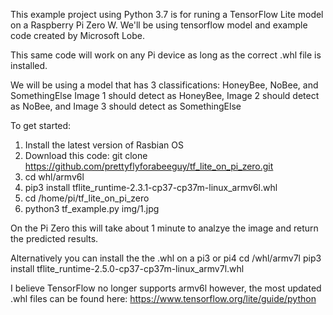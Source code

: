 This example project using Python 3.7 is for runing a TensorFlow Lite model on a Raspberry Pi Zero W.
We'll be using tensorflow model and example code created by Microsoft Lobe.

This same code will work on any Pi device as long as the correct .whl file is installed.

We will be using a model that has 3 classifications:  HoneyBee, NoBee, and SomethingElse
Image 1 should detect as HoneyBee, Image 2 should detect as NoBee, and Image 3 should detect as SomethingElse


To get started:
1. Install the latest version of Rasbian OS
2. Download this code: git clone https://github.com/prettyflyforabeeguy/tf_lite_on_pi_zero.git
3. cd whl/armv6l
4. pip3 install tflite_runtime-2.3.1-cp37-cp37m-linux_armv6l.whl
5. cd /home/pi/tf_lite_on_pi_zero
6. python3 tf_example.py img/1.jpg

On the Pi Zero this will take about 1 minute to analzye the image and return the predicted results.

Alternatively you can install the the .whl on a pi3 or pi4
cd /whl/armv7l
pip3 install tflite_runtime-2.5.0-cp37-cp37m-linux_armv7l.whl

I believe TensorFlow no longer supports armv6l however, the most updated .whl files can be found here: 
https://www.tensorflow.org/lite/guide/python
